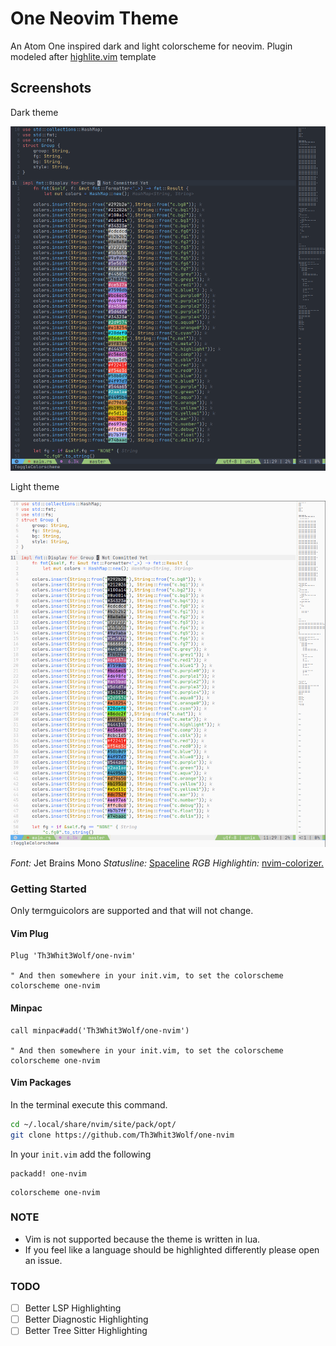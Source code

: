 # One Neovim Theme

An Atom One inspired dark and light colorscheme for neovim. Plugin modeled after [highlite.vim](https://github.com/Iron-E/nvim-highlite/blob/master/colors/highlite.vim) template

## Screenshots

Dark theme

![dark theme](assets/dark.png)

Light theme

![light theme](assets/light.png)

*Font:* Jet Brains Mono
*Statusline:* [Spaceline](https://github.com/glepnir/spaceline.vim)
*RGB Highlightin:* [nvim-colorizer.](https://github.com/norcalli/nvim-colorizer.lua)

### Getting Started

Only termguicolors are supported and that will not change.

#### Vim Plug

```vim
Plug 'Th3Whit3Wolf/one-nvim'

" And then somewhere in your init.vim, to set the colorscheme
colorscheme one-nvim
```

#### Minpac

```vim
call minpac#add('Th3Whit3Wolf/one-nvim')

" And then somewhere in your init.vim, to set the colorscheme
colorscheme one-nvim
```

#### Vim Packages

In the terminal execute this command.

```sh
cd ~/.local/share/nvim/site/pack/opt/
git clone https://github.com/Th3Whit3Wolf/one-nvim
```

In your `init.vim` add the following

```vim
packadd! one-nvim
```

```vim
colorscheme one-nvim
```

### NOTE

- Vim is not supported because the theme is written in lua.
- If you feel like a language should be highlighted differently please open an issue.

### TODO

- [ ] Better LSP Highlighting
- [ ] Better Diagnostic Highlighting
- [ ] Better Tree Sitter Highlighting
